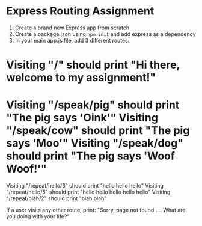 # Express Routing Assignment

1. Create a brand new Express app from scratch
2. Create a package.json using `npm init` and add express as a dependency
3. In your main app.js file, add 3 different routes:

Visiting "/" should print "Hi there, welcome to my assignment!"
=========================================================
Visiting "/speak/pig" should print "The pig says 'Oink'"
Visiting "/speak/cow" should print "The pig says 'Moo'"
Visiting "/speak/dog" should print "The pig says 'Woof Woof!'"
=========================================================
Visiting "/repeat/hello/3" should print "hello hello hello"
Visiting "/repeat/hello/5" should print "hello hello hello hello hello"
Visiting "/repeat/blah/2" should print "blah blah"

If a user visits any other route, print:
"Sorry, page not found .... What are you doing with your life?"